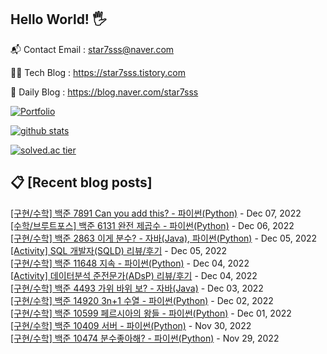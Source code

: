 ## Hello World! 🖐

📬 Contact Email : star7sss@naver.com

👨‍💻 Tech Blog : https://star7sss.tistory.com

🤪 Daily Blog : https://blog.naver.com/star7sss

[![Portfolio](https://img.shields.io/badge/Portfolio-%23000000.svg?style=for-the-badge&logo=firefox&logoColor=#FF7139)](https://fern-way-13f.notion.site/Jang-Thang-3b7b327981a2456c8ee5952eadb848b9)

[![github stats](https://github-readme-stats.vercel.app/api?username=jangThang&show_icons=true&hide_border=False)](https://star7sss.tistory.com)

[![solved.ac tier](http://mazassumnida.wtf/api/v2/generate_badge?boj=star7sss)](https://solved.ac/star7sss)

## 📋 [Recent blog posts]
[[구현/수학] 백준 7891 Can you add this? - 파이썬(Python)](https://star7sss.tistory.com/612) - Dec 07, 2022<br>
[[수학/브루트포스] 백준 6131 완전 제곱수 - 파이썬(Python)](https://star7sss.tistory.com/606) - Dec 06, 2022<br>
[[구현/수학] 백준 2863 이게 분수? - 자바(Java), 파이썬(Python)](https://star7sss.tistory.com/602) - Dec 05, 2022<br>
[[Activity] SQL 개발자(SQLD) 리뷰/후기](https://star7sss.tistory.com/648) - Dec 05, 2022<br>
[[구현/수학] 백준 11648 지속 - 파이썬(Python)](https://star7sss.tistory.com/611) - Dec 04, 2022<br>
[[Activity] 데이터분석 준전문가(ADsP) 리뷰/후기](https://star7sss.tistory.com/647) - Dec 04, 2022<br>
[[구현/수학] 백준 4493 가위 바위 보? - 자바(Java)](https://star7sss.tistory.com/599) - Dec 03, 2022<br>
[[구현/수학] 백준 14920 3n+1 수열 - 파이썬(Python)](https://star7sss.tistory.com/597) - Dec 02, 2022<br>
[[구현/수학] 백준 10599 페르시아의 왕들 - 파이썬(Python)](https://star7sss.tistory.com/610) - Dec 01, 2022<br>
[[구현/수학] 백준 10409 서버 - 파이썬(Python)](https://star7sss.tistory.com/595) - Nov 30, 2022<br>
[[구현/수학] 백준 10474 분수좋아해? - 파이썬(Python)](https://star7sss.tistory.com/596) - Nov 29, 2022<br>
